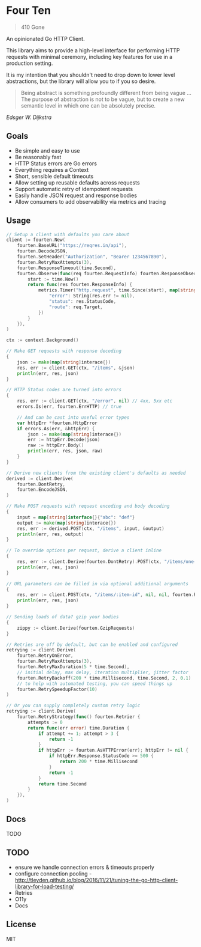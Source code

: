 # Four Ten

> 410 Gone

An opinionated Go HTTP Client.

This library aims to provide a high-level interface for performing HTTP requests with minimal ceremony,
including key features for use in a production setting.

It is my intention that you shouldn't need to drop down to lower level abstractions,
but the library will allow you to if you so desire.

> Being abstract is something profoundly different from being vague …
> The purpose of abstraction is not to be vague,
> but to create a new semantic level in which one can be absolutely precise. 

*Edsger W. Dijkstra*

## Goals

- Be simple and easy to use
- Be reasonably fast
- HTTP Status errors are Go errors
- Everything requires a Context
- Short, sensible default timeouts
- Allow setting up reusable defaults across requests
- Support automatic retry of idempotent requests
- Easily handle JSON request and response bodies
- Allow consumers to add observability via metrics and tracing

## Usage

```go
// Setup a client with defaults you care about
client := fourten.New(
    fourten.BaseURL("https://reqres.in/api"),
    fourten.DecodeJSON,
    fourten.SetHeader("Authorization", "Bearer 1234567890"),
    fourten.RetryMaxAttempts(3),
    fourten.ResponseTimeout(time.Second),
    fourten.Observe(func(req fourten.RequestInfo) fourten.ResponseObserver {
        start := time.Now()
        return func(res fourten.ResponseInfo) {
            metrics.Timer("http.request", time.Since(start), map[string]string{
                "error": String(res.err != nil),
                "status": res.StatusCode,
                "route": req.Target,
            })
        }
    }),
)

ctx := context.Background()

// Make GET requests with response decoding
{
    json := make(map[string]interace{})
    res, err := client.GET(ctx, "/items", &json)
    println(err, res, json)
}

// HTTP Status codes are turned into errors
{
    res, err := client.GET(ctx, "/error", nil) // 4xx, 5xx etc
    errors.Is(err, fourten.ErrHTTP) // true

    // And can be cast into useful error types
    var httpErr *fourten.HttpError
    if errors.As(err, &httpErr) {
        json := make(map[string]interace{})
        err := httpErr.Decode(json)
        raw := httpErr.Body()
        println(err, res, json, raw)
    }
}

// Derive new clients from the existing client's defaults as needed
derived := client.Derive(
    fourten.DontRetry,
    fourten.EncodeJSON,
)

// Make POST requests with request encoding and body decoding
{
    input = map[string]interface{}{"abc": "def"}
    output := make(map[string]interace{})
    res, err := derived.POST(ctx, "/items", input, &output)
    println(err, res, output)
}

// To override options per request, derive a client inline
{
    res, err := client.Derive(fourten.DontRetry).POST(ctx, "/items/one-shot", nil, nil)
    println(err, res, json)
}

// URL parameters can be filled in via optional additional arguments
{
    res, err := client.POST(ctx, "/items/:item-id", nil, nil, fourten.Param("item-id", "123456"))
    println(err, res, json)
}

// Sending loads of data? gzip your bodies
{
	zippy := client.Derive(fourten.GzipRequests)
}

// Retries are off by default, but can be enabled and configured
retrying := client.Derive(
    fourten.RetryOnError,
    fourten.RetryMaxAttempts(3),
    fourten.RetryMaxDuration(5 * time.Second),
    // initial delay, max delay, iteration multiplier, jitter factor
    fourten.RetryBackoff(200 * time.Millisecond, time.Second, 2, 0.1)
    // to help with automated testing, you can speed things up
    fourten.RetrySpeedupFactor(10)
)

// Or you can supply completely custom retry logic
retrying := client.Derive(
    fourten.RetryStrategy(func() fourten.Retrier {
        attempts := 0
        return func(err error) time.Duration {
            if attempt += 1; attempt > 3 {
                return -1
            }
            if httpErr := fourten.AsHTTPError(err); httpErr != nil {
                if httpErr.Response.StatusCode >= 500 {
                    return 200 * time.Millisecond
                }
                return -1
            }
            return time.Second
        }
    }),
)
```

## Docs

TODO

## TODO

* ensure we handle connection errors & timeouts properly
* configure connection pooling - http://tleyden.github.io/blog/2016/11/21/tuning-the-go-http-client-library-for-load-testing/
* Retries
* O11y
* Docs

## License

MIT

